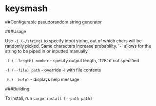 # keysmash

##Configurable pseudorandom string generator

###Usage

Use `-i (-/string)` to specify input string, out of which chars will be randomly picked. Same characters increase probability. '-' allows for the string to be piped 
in or inputted manually

`-l (--length) number` - specify output length, '128' if not specified

`-f (--file) path` - override -i with file contents

`-h (--help)` - displays help message

###Building

To install, run `cargo install [--path path]`

